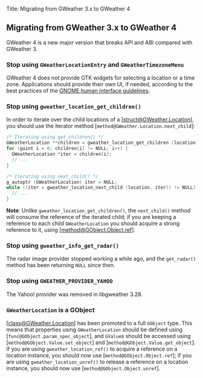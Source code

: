 Title: Migrating from GWeather 3.x to GWeather 4

## Migrating from GWeather 3.x to GWeather 4

GWeather 4 is a new major version that breaks API and ABI compared with
GWeather 3.

### Stop using `GWeatherLocationEntry` and `GWeatherTimezoneMenu`

GWeather 4 does not provide GTK widgets for selecting a location or a time
zone. Applications should provide their own UI, if needed, according to the
best practices of the [GNOME human interface
guidelines](https://developer.gnome.org/hig/).

### Stop using `gweather_location_get_children()`

In order to iterate over the child locations of a [struct@GWeather.Location],
you should use the iterator method [`method@GWeather.Location.next_child`]:

```c
/* Iterating using get_children() */
GWeatherLocation **children = gweather_location_get_children (location);
for (guint i = 0; children[i] != NULL; i++) {
  GWeatherLocation *iter = children[i];
  // ...
}

/* Iterating using next_child() */
g_autoptr (GWeatherLocation) iter = NULL;
while ((iter = gweather_location_next_child (location, iter)) != NULL) {
  // ...
}
```

**Note**: Unlike `gweather_location_get_children()`, the `next_child()`
method will consume the reference of the iterated child; if you are keeping
a reference to each child `GWeatherLocation` you should acquire a strong
reference to it, using [method@GObject.Object.ref].

### Stop using `gweather_info_get_radar()`

The radar image provider stopped working a while ago, and the `get_radar()`
method has been returning `NULL` since then.

### Stop using `GWEATHER_PROVIDER_YAHOO`

The Yahoo! provider was removed in libgweather 3.28.

### `GWeatherLocation` is a GObject

[class@GWeather.Location] has been promoted to a full `GObject` type. This
means that properties using `GWeatherLocation` should be defined using
[`func@GObject.param_spec_object`], and `GValue`s should be accessed using
[`method@GObject.Value.set_object`] and [`method@GObject.Value.get_object`].
If you are using `gweather_location_ref()` to acquire a reference on a location
instance, you should now use [`method@GObject.Object.ref`]; if you are using
`gweather_location_unref()` to release a reference on a location instance,
you should now use [`method@GObject.Object.unref`].
